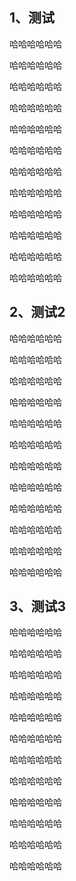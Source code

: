 ## 1、测试

哈哈哈哈哈哈

哈哈哈哈哈哈

哈哈哈哈哈哈

哈哈哈哈哈哈



哈哈哈哈哈哈

哈哈哈哈哈哈

哈哈哈哈哈哈

哈哈哈哈哈哈

哈哈哈哈哈哈

哈哈哈哈哈哈



哈哈哈哈哈哈

哈哈哈哈哈哈



## 2、测试2

哈哈哈哈哈哈

哈哈哈哈哈哈

哈哈哈哈哈哈

哈哈哈哈哈哈



哈哈哈哈哈哈

哈哈哈哈哈哈

哈哈哈哈哈哈

哈哈哈哈哈哈

哈哈哈哈哈哈

哈哈哈哈哈哈



哈哈哈哈哈哈

哈哈哈哈哈哈





## 3、测试3

哈哈哈哈哈哈

哈哈哈哈哈哈

哈哈哈哈哈哈

哈哈哈哈哈哈



哈哈哈哈哈哈

哈哈哈哈哈哈

哈哈哈哈哈哈

哈哈哈哈哈哈

哈哈哈哈哈哈

哈哈哈哈哈哈



哈哈哈哈哈哈

哈哈哈哈哈哈
